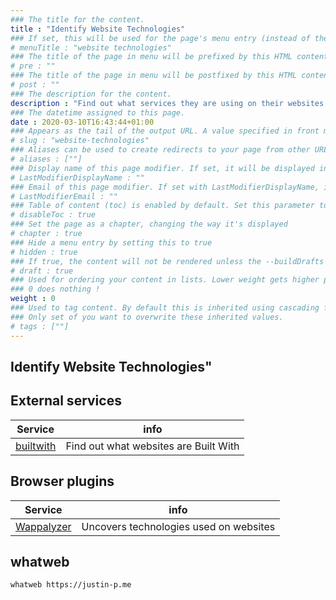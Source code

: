 ```yaml
---
### The title for the content.
title : "Identify Website Technologies"
### If set, this will be used for the page's menu entry (instead of the `title` attribute)
# menuTitle : "website technologies"
### The title of the page in menu will be prefixed by this HTML content
# pre : ""
### The title of the page in menu will be postfixed by this HTML content
# post : ""
### The description for the content.
description : "Find out what services they are using on their websites."
### The datetime assigned to this page.
date : 2020-03-10T16:43:44+01:00
### Appears as the tail of the output URL. A value specified in front matter will override the segment of the URL based on the filename.
# slug : "website-technologies"
### Aliases can be used to create redirects to your page from other URLs.
# aliases : [""]
### Display name of this page modifier. If set, it will be displayed in the footer.
# LastModifierDisplayName : ""
### Email of this page modifier. If set with LastModifierDisplayName, it will be displayed in the footer
# LastModifierEmail : ""
### Table of content (toc) is enabled by default. Set this parameter to true to disable it.
# disableToc : true
### Set the page as a chapter, changing the way it's displayed
# chapter : true
### Hide a menu entry by setting this to true
# hidden : true
### If true, the content will not be rendered unless the --buildDrafts flag is passed to the hugo command.
# draft : true
### Used for ordering your content in lists. Lower weight gets higher precedence. So content with lower weight will come first.
### 0 does nothing !
weight : 0
### Used to tag content. By default this is inherited using cascading from _index.md files
### Only set of you want to overwrite these inherited values.
# tags : [""]
---
```


## Identify Website Technologies"

## External services

| Service                                            | info                                            |
|----------------------------------------------------|-------------------------------------------------|
| [builtwith](https://builtwith.com/)                | Find out what websites are Built With           |

## Browser plugins

| Service                                            | info                                            |
|----------------------------------------------------|-------------------------------------------------|
| [Wappalyzer](https://www.wappalyzer.com/)          | Uncovers technologies used on websites          |

## whatweb

```bash
whatweb https://justin-p.me
```